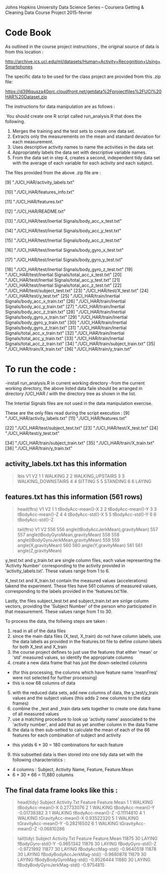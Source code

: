 ﻿Johns Hopkins University
Data Science Series – Coursera
Getting & Cleaning Data
Course Project
2015-février

# Code Book

As outlined in the course project instructions , the original source of data is from this location :

http://archive.ics.uci.edu/ml/datasets/Human+Activity+Recognition+Using+Smartphones 

The specific data to be used for the class project are provided from this .zip file:

https://d396qusza40orc.cloudfront.net/getdata%2Fprojectfiles%2FUCI%20HAR%20Dataset.zip 

The instructions for data manipulation are as follows :

 You should create one R script called run_analysis.R that does the following. 
1. Merges the training and the test sets to create one data set. 
2. Extracts only the measurements on the mean and standard deviation for each measurement.  
3. Uses descriptive activity names to name the activities in the data set 
4. Appropriately labels the data set with descriptive variable names.  
5. From the data set in step 4, creates a second, independent tidy data set with the average of each variable for each activity and each subject.

The files provided from the above .zip file are : 
                       
 [9] "./UCI_HAR/activity_labels.txt" 
 
[10] "./UCI_HAR/features_info.txt" 

[11] "./UCI_HAR/features.txt" 

[12] "./UCI_HAR/README.txt" 

[13] "./UCI_HAR/test/Inertial Signals/body_acc_x_test.txt"

[14] "./UCI_HAR/test/Inertial Signals/body_acc_y_test.txt"

[15] "./UCI_HAR/test/Inertial Signals/body_acc_z_test.txt" 

[16] "./UCI_HAR/test/Inertial Signals/body_gyro_x_test.txt" 

[17] "./UCI_HAR/test/Inertial Signals/body_gyro_y_test.txt" 

[18] "./UCI_HAR/test/Inertial Signals/body_gyro_z_test.txt" 
[19] "./UCI_HAR/test/Inertial Signals/total_acc_x_test.txt" 
[20] "./UCI_HAR/test/Inertial Signals/total_acc_y_test.txt" 
[21] "./UCI_HAR/test/Inertial Signals/total_acc_z_test.txt" 
[22] "./UCI_HAR/test/subject_test.txt" 
[23] "./UCI_HAR/test/X_test.txt"
[24] "./UCI_HAR/test/y_test.txt" 
[25] "./UCI_HAR/train/Inertial Signals/body_acc_x_train.txt" 
[26] "./UCI_HAR/train/Inertial Signals/body_acc_y_train.txt" 
[27] "./UCI_HAR/train/Inertial Signals/body_acc_z_train.txt" 
[28] "./UCI_HAR/train/Inertial Signals/body_gyro_x_train.txt"
[29] "./UCI_HAR/train/Inertial Signals/body_gyro_y_train.txt"
[30] "./UCI_HAR/train/Inertial Signals/body_gyro_z_train.txt"
[31] "./UCI_HAR/train/Inertial Signals/total_acc_x_train.txt"
[32] "./UCI_HAR/train/Inertial Signals/total_acc_y_train.txt"
[33] "./UCI_HAR/train/Inertial Signals/total_acc_z_train.txt"
[34] "./UCI_HAR/train/subject_train.txt" 
[35] "./UCI_HAR/train/X_train.txt" 
[36] "./UCI_HAR/train/y_train.txt"


# To run the code :

-install run_analysis.R in current working directory
-from the current working directory, the above listed data faile should be arranged in directory /UCI_HAR / with the directory tree as shown in the list.

The Intertial Signals files are not used in the data manipulation exercise.

These are the only files read during the script execution :
 [9] "./UCI_HAR/activity_labels.txt"
[11] "./UCI_HAR/features.txt"

[22] "./UCI_HAR/test/subject_test.txt"
[23] "./UCI_HAR/test/X_test.txt"
[24] "./UCI_HAR/test/y_test.txt" 

[34] "./UCI_HAR/train/subject_train.txt" 
[35] "./UCI_HAR/train/X_train.txt" 
[36] "./UCI_HAR/train/y_train.txt" 


## activity_labels.txt has this information

> lbls
  V1                 V2
1  1            WALKING
2  2   WALKING_UPSTAIRS
3  3 WALKING_DOWNSTAIRS
4  4            SITTING
5  5           STANDING
6  6             LAYING
 

## features.txt has this information (561 rows)

> head(ftrs)
  V1                V2
1  1 tBodyAcc-mean()-X
2  2 tBodyAcc-mean()-Y
3  3 tBodyAcc-mean()-Z
4  4  tBodyAcc-std()-X
5  5  tBodyAcc-std()-Y
6  6  tBodyAcc-std()-Z

> tail(ftrs)
     V1                                   V2
556 556 angle(tBodyAccJerkMean),gravityMean)
557 557     angle(tBodyGyroMean,gravityMean)
558 558 angle(tBodyGyroJerkMean,gravityMean)
559 559                 angle(X,gravityMean)
560 560                 angle(Y,gravityMean)
561 561                 angle(Z,gravityMean)

y_test.txt and y_train.txt are single column files, each value representing the 'Activity Number' corresponding to the activity provided in 'activity_labels.txt'. These values range from 1 to 6.

X_test.txt and X_train.txt contain the measured values (accelerations) takend the experiment.
These files have 561 columns of measured values, corresponding to the labels provided in the 'features.txt'file.

Lastly, the files subject_test.txt and subject_train.txt are sinlge column vectors, providing the 'Subject Number' of the person who participated in that measurement. These values range from 1 to 30.

To process the data, the follwing steps are taken :
1. read in all of the data files
2. since the main data files (X_test, X_train) do not have column labels, use the data labels as provided in the features.txt file to define column labels for both X_test and X_train
3. the course project defines to just use the features that either 'mean' or 'std' measured values, so identify the appropriate columns
4. create a new data frame that has just the down-selected columns
* (for this processing, the columns which have feature name 'meanFreq' were not selected for further processing)
* this is now 68 columns of data
5. with the reduced data sets, add new columns of data, the y_test/y_train values and the subject values (this adds 2 new columns to the data frames)
6. combine the _test and _train data sets together to create one data frame of all measured values
7. use a matching procedure to look up 'activity name' associated to the 'activity number', and add that as yet another column in the data frame
8. the data is then sub-setted to calculate the mean of each of the 66 features for each combination of subject and activity
* this yields 6 * 30 = 180 combinations for each feature
9. this subsetted data is then stored into one tidy data set with the following characteristics :
* 4 columns : Subject, Activity Name, Feature, Feature.Mean
* 6 * 30 * 66 = 11,880 columns

## The final data frame looks like this :

> head(tidy)
  Subject Activity.Txt              Feature Feature.Mean
1       1      WALKING    tBodyAcc-mean()-X   0.27733076
2       1      WALKING    tBodyAcc-mean()-Y  -0.01738382
3       1      WALKING    tBodyAcc-mean()-Z  -0.11114810
4       1      WALKING tGravityAcc-mean()-X   0.93522320
5       1      WALKING tGravityAcc-mean()-Y  -0.28216502
6       1      WALKING tGravityAcc-mean()-Z  -0.06810286

> tail(tidy)
      Subject Activity.Txt                    Feature Feature.Mean
11875      30       LAYING          fBodyGyro-std()-Y   -0.9651342
11876      30       LAYING          fBodyGyro-std()-Z   -0.9721992
11877      30       LAYING          fBodyAccMag-std()   -0.9640518
11878      30       LAYING  fBodyBodyAccJerkMag-std()   -0.9680878
11879      30       LAYING     fBodyBodyGyroMag-std()   -0.9526444
11880      30       LAYING fBodyBodyGyroJerkMag-std()   -0.9754815

